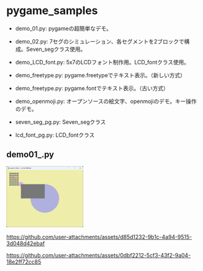 # pygame_samples

 - demo_01.py: pygameの超簡単なデモ。
 - demo_02.py: 7セグのシミュレーション、各セグメントを2ブロックで構成。Seven_segクラス使用。
 - demo_LCD_font.py: 5x7のLCDフォント制作用。LCD_fontクラス使用。

 - demo_freetype.py: pygame.freetypeでテキスト表示。（新しい方式）
 - demo_freetype.py: pygame.fontでテキスト表示。（古い方式）
 - demo_openmoji.py: オープンソースの絵文字、openmojiのデモ。キー操作のデモ。
 - seven_seg_pg.py: Seven_segクラス
 - lcd_font_pg.py: LCD_fontクラス

## demo01_.py
<!-- [alt text](readme_images/image.png)
![alt text](readme_images/image.png) -->
<!-- ![alt text](readme_images/image.png) -->
[<img src="readme_resources/image.png" width="200">](readme_resources/image.png)


https://github.com/user-attachments/assets/d85d1232-9b1c-4a94-9515-3d048d42ebaf



https://github.com/user-attachments/assets/0dbf2212-5cf3-43f2-9a04-18e2ff72cc85

